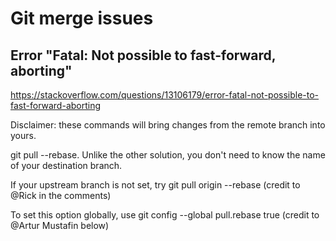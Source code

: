# Git merge issues
## Error "Fatal: Not possible to fast-forward, aborting"

https://stackoverflow.com/questions/13106179/error-fatal-not-possible-to-fast-forward-aborting

Disclaimer: these commands will bring changes from the remote branch into yours.

git pull --rebase. Unlike the other solution, you don't need to know the name of your destination branch.

If your upstream branch is not set, try git pull origin <branch> --rebase (credit to @Rick in the comments)

To set this option globally, use git config --global pull.rebase true (credit to @Artur Mustafin below)